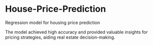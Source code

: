 # House-Price-Prediction
Regression model for housing price prediction

The model achieved high accuracy and provided valuable insights for pricing strategies, aiding real estate decision-making.
